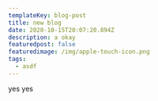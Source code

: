 ```yaml
---
templateKey: blog-post
title: new blog
date: 2020-10-15T20:07:20.894Z
description: a okay
featuredpost: false
featuredimage: /img/apple-touch-icon.png
tags:
  - asdf
---
```

yes yes